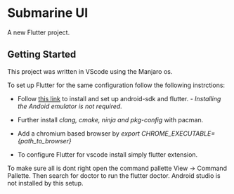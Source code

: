 # Submarine UI

A new Flutter project.

## Getting Started

This project was written in VScode using the Manjaro os.

To set up Flutter for the same configuration follow the following instrctions:

- Follow [this link](https://dev.to/awais/configure-flutter-development-environment-on-manjaro-arch-linux-4a0a) to install and set up android-sdk and flutter.          *- Installing the Andoid emulator is not required.*
 
- Further install *clang, cmake, ninja and pkg-config* with pacman.

- Add a chromium based browser by *export CHROME_EXECUTABLE={path_to_browser}*
 
- To configure Flutter for vscode install simply flutter extension.

To make sure all is dont right open the command pallette View -> Command Pallette.
Then search for doctor to run the flutter doctor. Android studio is not installed by this setup.
